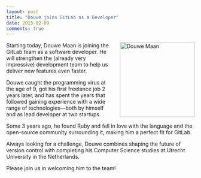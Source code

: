 ```yaml
---
layout: post
title: "Douwe joins GitLab as a Developer"
date: 2015-02-09
comments: true
---
```


<img src="/images/team/picture_douwe.png" alt="Douwe Maan" width="200" height="200" style="float: right; margin-left: 15px;">

Starting today, Douwe Maan is joining the GitLab team as a software developer. He will strengthen the (already very impressive) development team to help us deliver new features even faster.

Douwe caught the programming virus at the age of 9, got his first freelance job 2 years later, and has spent the years that followed gaining experience with a wide range of technologies&mdash;both by himself and as lead developer at two startups.

Some 3 years ago, he found Ruby and fell in love with the language and the open-source community surrounding it, making him a perfect fit for GitLab.

Always looking for a challenge, Douwe combines shaping the future of version control with completing his Computer Science studies at Utrecht University in the Netherlands.

Please join us in welcoming him to the team!